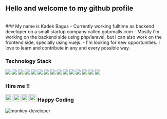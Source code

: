 
## Hello and welcome to my github profile
<br />
### My name is Kadek Bagus
- Currently working fulltime as backend developer on a small startup company called gotomalls.com
- Mostly i'm working on the backend side using php/laravel, but i can also work on the frontend side, specially using vuejs.
- I'm looking for new opportunities. I love to learn and contribute in any and every possible way.


### Technology Stack
<img src="https://img.shields.io/badge/-PHP-blueviolet?style=flat&logo=php&logoColor=ffffff" > <img src="https://img.shields.io/badge/-Laravel-pink?style=flat&logo=laravel&logoColor=00000" > <img src="https://img.shields.io/badge/-MySQL-blue?style=flat&logo=mysql&logoColor=ffffff" > <img src="https://img.shields.io/badge/-MongoDB-4DB33D?style=flat&logo=mongodb&logoColor=FFFFFF" > <img src="https://img.shields.io/badge/-JavaScript-eed718?style=flat&logo=javascript&logoColor=ffffff" > <img src="https://img.shields.io/badge/-Vue.js-success?style=flat&logo=vue.js&logoColor=ffffff" > <img src="https://img.shields.io/badge/-Tailwind-blue?style=flat&logo=tailwindcss&logoColor=ffffff" > <img src="https://img.shields.io/badge/-Python-green?style=flat&logo=python&logoColor=ffffff" > <img src = "https://img.shields.io/badge/-HTML5-E34F26?style=flat&logo=html5&logoColor=white" > <img src = "https://img.shields.io/badge/-CSS3-1572B6?style=flat&logo=css3&logoColor=white" > <img src="http://img.shields.io/badge/-Git-F1502F?style=flat&logo=git&logoColor=FFFFFF" > <img src="http://img.shields.io/badge/-Github-000000?style=flat&logo=github&logoColor=FFFFFF" > <img src="http://img.shields.io/badge/-VS%20Code-007ACC?style=flat&logo=visual%20studio%20code&logoColor=white" > <img src="https://img.shields.io/badge/-Linux-black?style=flat&logo=linux&logoColor=ffffff" > <img src="https://img.shields.io/badge/-Docker-informational?style=flat&logo=docker&logoColor=ffffff" >


### Hire me !!
<a href="https://www.linkedin.com/in/kadek-bagus-20341622b/">
  <img align="left" alt="Kadek's Linkedin" width="22px" src="https://user-images.githubusercontent.com/9412349/154457700-b87e552c-89c9-4dce-b538-1d84991ff909.jpeg" />
</a>
<a href="https://github.com/kadekbagus">
  <img align="left" alt="Kadek's Github" width="22px" src="https://user-images.githubusercontent.com/9412349/154457998-eab8cc2d-043d-4993-b576-984b71dd898f.png" />
</a>
<a href="https://twitter.com/kadekbagus">
  <img align="left" alt="Kadek's Twitter" width="22px" src="https://user-images.githubusercontent.com/9412349/154458260-d6fbd33f-54b6-4466-86aa-0dd07aab831d.png" />
</a>
<a href="mailto:kadekdarma90@gmail.com">
  <img align="left" alt="Kadek's Email" width="22px" src="https://user-images.githubusercontent.com/9412349/154454493-091af1a7-b394-4f23-9a5e-ae8c01f52e89.jpeg" />
</a>

### Happy Coding
![monkey-developer](https://user-images.githubusercontent.com/9412349/153735417-81f14075-0b60-49e1-88eb-90019dbe03d2.gif)



<!---
kadekbagus/kadekbagus is a ✨ special ✨ repository because its `README.md` (this file) appears on your GitHub profile.
You can click the Preview link to take a look at your changes.
--->
